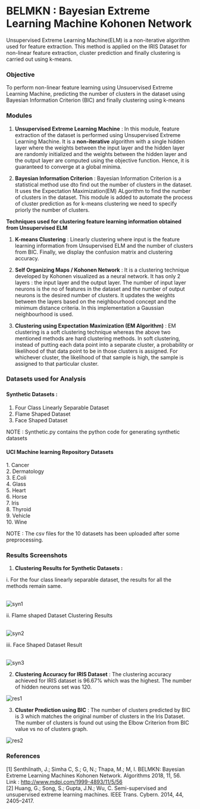 # BELMKN : Bayesian Extreme Learning Machine Kohonen Network
Unsupervised Extreme Learning Machine(ELM) is a non-iterative algorithm used for feature extraction. This method is applied on the IRIS Dataset for non-linear feature extraction, cluster prediction and finally clustering is carried out using k-means.

<h3> Objective </h3>

To perform non-linear feature learning using Unsuoervised Extreme Learning Machine, predicting the number of clusters in the dataset using Bayesian Information Criterion (BIC) and finally clustering using k-means

<h3> Modules </h3>

1. **Unsupervised Extreme Learning Machine** : In this module, feature extraction of the dataset is performed using Unsupervised Extreme Learning Machine. It is a **non-iterative** algorithm with a single hidden layer where the weights between the input layer and the hidden layer are randomly initialized and the weights between the hidden layer and the output layer are computed using the objective function. Hence, it is guaranteed to converge at a global minima.

2. **Bayesian Information Criterion** : Bayesian Information Criterion is a statistical method use dto find out the number of clusters in the dataset. It uses the Expectation Maximization(EM) ALgorithm to find the number of clusters in the dataset. This module is added to automate the process of cluster prediction as for k-means clustering we need to specify priorly the number of clusters.

**Techniques used for clustering feature learning information obtained from Unsupervised ELM**

1. **K-means Clustering** : Linearly clustering where input is the feature learning information from Unsupervised ELM and the number of clusters from BIC. Finally, we display the confusion matrix and clustering accuracy.

2. **Self Organizing Maps / Kohonen Network** : It is a clustering technique developed by Kohonen visualized as a neural network. It has only 2 layers : the input layer and the output layer. The number of input layer neurons is the no of features in the dataset and the number of output neurons is the desired number of clusters.  It updates the weights between the layers based on the neighbourhood concept and the minimum distance criteria. In this implementation a Gaussian neighbourhood is used.

3. **Clustering using Expectation Maximization (EM Algorithm)** : EM clustering is a soft clustering technique whereas the above two mentioned methods are hard clustering methods. In soft clustering, instead of putting each data point into a separate cluster, a probability or likelihood of that data point to be in those clusters is assigned. For whichever cluster, the likelihood of that sample is high, the sample is assigned to that particular cluster. 

<h3> Datasets used for Analysis <h3>

<h4> Synthetic Datasets : </h4>

1. Four Class Linearly Separable Dataset
2. Flame Shaped Dataset
3. Face Shaped Dataset

NOTE : Synthetic.py contains the python code for generating synthetic datasets

<h4> UCI Machine learning Repository Datasets </h4> 
1. Cancer</br>
2. Dermatology</br>
3. E.Coli</br>
4. Glass</br>
5. Heart</br>
6. Horse</br>
7. Iris </br>
8. Thyroid</br>
9. Vehicle</br>
10. Wine</br>

NOTE : The csv files for the 10 datasets has been uploaded after some preprocessing.

<h3> Results Screenshots </h3>

1. **Clustering Results for Synthetic Datasets :**

i. For the four class linearly separable dataset, the results for all the methods remain same.</br></br>

![syn1](https://github.com/sumanth-bmsce/Unsupervised_Extreme_Learning_Machine/blob/master/Four_class_linearly%20_separable.tif)</br>

ii. Flame shaped Dataset Clustering Results</br></br>

![syn2](https://github.com/sumanth-bmsce/Unsupervised_Extreme_Learning_Machine/blob/master/Results_Flame_Dataset.tif)</br>

iii. Face Shaped Dataset Result</br></br>

![syn3](https://github.com/sumanth-bmsce/Unsupervised_Extreme_Learning_Machine/blob/master/Results_Face_Datset.tif)</br>


2. **Clustering Accuracy for IRIS Dataset** : The clustering accuracy achieved for IRIS dataset is 96.67% which was the highest. The number of hidden neurons set was 120.

![res1](https://github.com/sumanth-bmsce/Unsupervised_Extreme_Learning_Machine/blob/master/ELM_kmeans_ClusteringResult.png)</br>

3. **Cluster Prediction using BIC** : The number of clusters predicted by BIC is 3 which matches the original number of clusters in the Iris Dataset. The number of clusters is found out using the Elbow Criterion from BIC value vs no of clusters graph.

![res2](https://github.com/sumanth-bmsce/Unsupervised_Extreme_Learning_Machine/blob/master/BIC_Iris.png)</br>

<h3> References </h3>

[1] Senthilnath, J.; Simha C, S.; G, N.; Thapa, M.; M, I.	BELMKN: Bayesian Extreme Learning Machines Kohonen Network. Algorithms 2018, 11, 56. </br>
Link : http://www.mdpi.com/1999-4893/11/5/56</br>
[2] Huang, G.; Song, S.; Gupta, J.N.; Wu, C. Semi-supervised and unsupervised extreme learning machines. IEEE Trans. Cybern. 2014, 44, 2405–2417. 



